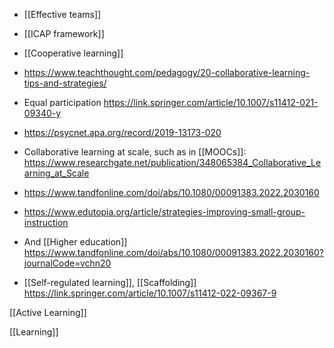 - [[Effective teams]]
- [[ICAP framework]]
- [[Cooperative learning]]

- https://www.teachthought.com/pedagogy/20-collaborative-learning-tips-and-strategies/

- Equal participation https://link.springer.com/article/10.1007/s11412-021-09340-y

- https://psycnet.apa.org/record/2019-13173-020

- Collaborative learning at scale, such as in [[MOOCs]]: https://www.researchgate.net/publication/348065384_Collaborative_Learning_at_Scale

- https://www.tandfonline.com/doi/abs/10.1080/00091383.2022.2030160

- https://www.edutopia.org/article/strategies-improving-small-group-instruction

- And [[Higher education]] https://www.tandfonline.com/doi/abs/10.1080/00091383.2022.2030160?journalCode=vchn20

- [[Self-regulated learning]], [[Scaffolding]] https://link.springer.com/article/10.1007/s11412-022-09367-9

[[Active Learning]]

[[Learning]]
